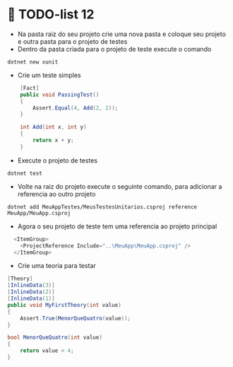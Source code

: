 # 📝 TODO-list 12

- Na pasta raiz do seu projeto crie uma nova pasta e coloque seu projeto e outra pasta para o projeto de testes
- Dentro da pasta criada para o projeto de teste execute o comando
```
dotnet new xunit
```
- Crie um teste simples
```csharp
    [Fact]
    public void PassingTest()
    {
        Assert.Equal(4, Add(2, 2));
    }

    int Add(int x, int y)
    {
        return x + y;
    }
```
- Execute o projeto de testes
```
dotnet test
```
- Volte na raiz do projeto execute o seguinte comando, para adicionar a referencia ao outro projeto
```
dotnet add MeuAppTestes/MeusTestesUnitarios.csproj reference MeuApp/MeuApp.csproj
```
- Agora o seu projeto de teste tem uma referencia ao projeto principal
```csharp
  <ItemGroup>
    <ProjectReference Include="..\MeuApp\MeuApp.csproj" />
  </ItemGroup>
```
- Crie uma teoria para testar
```csharp
[Theory]
[InlineData(3)]
[InlineData(2)]
[InlineData(1)]
public void MyFirstTheory(int value)
{
    Assert.True(MenorQueQuatro(value));
}

bool MenorQueQuatro(int value)
{
    return value < 4;
}
```
